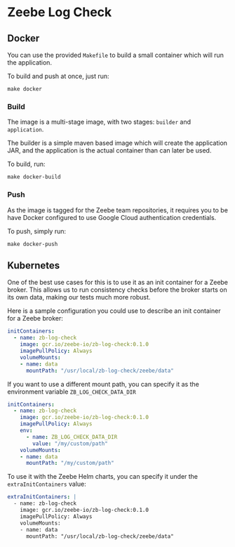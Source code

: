 # Zeebe Log Check

## Docker

You can use the provided `Makefile` to build a small container which will run the application.

To build and push at once, just run:

```shell
make docker
```

### Build

The image is a multi-stage image, with two stages: `builder` and `application`.

The builder is a simple maven based image which will create the application JAR, and the
application is the actual container than can later be used.

To build, run:

```shell
make docker-build 
```

### Push

As the image is tagged for the Zeebe team repositories, it requires you to be have Docker configured to
use Google Cloud authentication credentials.

To push, simply run:

```shell
make docker-push
```

## Kubernetes

One of the best use cases for this is to use it as an init container for a Zeebe broker. This allows us to run
consistency checks before the broker starts on its own data, making our tests much more robust.

Here is a sample configuration you could use to describe an init container for a Zeebe broker:

```yaml
initContainers:
  - name: zb-log-check
    image: gcr.io/zeebe-io/zb-log-check:0.1.0
    imagePullPolicy: Always
    volumeMounts:
    - name: data
      mountPath: "/usr/local/zb-log-check/zeebe/data"
```

If you want to use a different mount path, you can specify it as the environment variable `ZB_LOG_CHECK_DATA_DIR`
```yaml
initContainers:
  - name: zb-log-check
    image: gcr.io/zeebe-io/zb-log-check:0.1.0
    imagePullPolicy: Always
    env:
      - name: ZB_LOG_CHECK_DATA_DIR
        value: "/my/custom/path"
    volumeMounts:
    - name: data
      mountPath: "/my/custom/path"
```

To use it with the Zeebe Helm charts, you can specify it under the `extraInitContainers` value:

```yaml
extraInitContainers: |
  - name: zb-log-check
    image: gcr.io/zeebe-io/zb-log-check:0.1.0
    imagePullPolicy: Always
    volumeMounts:
    - name: data
      mountPath: "/usr/local/zb-log-check/zeebe/data"
```